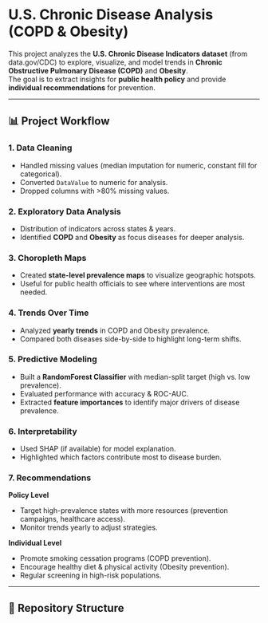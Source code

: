# U.S. Chronic Disease Analysis (COPD & Obesity)

This project analyzes the **U.S. Chronic Disease Indicators dataset** (from data.gov/CDC) to explore, visualize, and model trends in **Chronic Obstructive Pulmonary Disease (COPD)** and **Obesity**.  
The goal is to extract insights for **public health policy** and provide **individual recommendations** for prevention.

---

## 📊 Project Workflow

### 1. Data Cleaning
- Handled missing values (median imputation for numeric, constant fill for categorical).
- Converted `DataValue` to numeric for analysis.
- Dropped columns with >80% missing values.

### 2. Exploratory Data Analysis
- Distribution of indicators across states & years.
- Identified **COPD** and **Obesity** as focus diseases for deeper analysis.

### 3. Choropleth Maps
- Created **state-level prevalence maps** to visualize geographic hotspots.
- Useful for public health officials to see where interventions are most needed.

### 4. Trends Over Time
- Analyzed **yearly trends** in COPD and Obesity prevalence.
- Compared both diseases side-by-side to highlight long-term shifts.

### 5. Predictive Modeling
- Built a **RandomForest Classifier** with median-split target (high vs. low prevalence).
- Evaluated performance with accuracy & ROC-AUC.
- Extracted **feature importances** to identify major drivers of disease prevalence.

### 6. Interpretability
- Used SHAP (if available) for model explanation.
- Highlighted which factors contribute most to disease burden.

### 7. Recommendations
**Policy Level**
- Target high-prevalence states with more resources (prevention campaigns, healthcare access).
- Monitor trends yearly to adjust strategies.

**Individual Level**
- Promote smoking cessation programs (COPD prevention).
- Encourage healthy diet & physical activity (Obesity prevention).
- Regular screening in high-risk populations.

---

## 📂 Repository Structure

